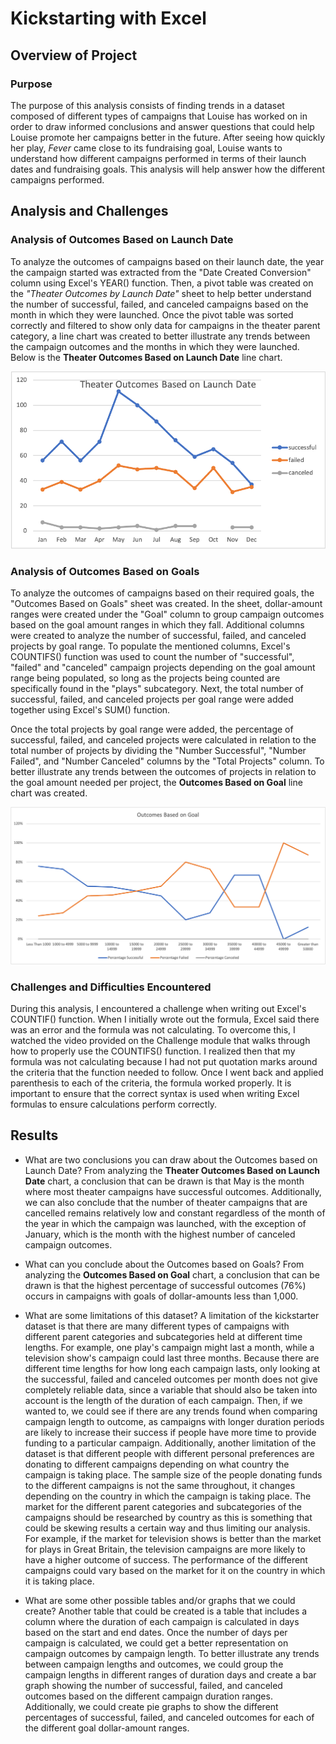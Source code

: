 # Kickstarting with Excel

## Overview of Project

### Purpose
The purpose of this analysis consists of finding trends in a dataset composed of different types of campaigns that Louise has worked on in order to draw informed conclusions and answer questions that could help Louise promote her campaigns better in the future. After seeing how quickly her play, *Fever* came close to its fundraising goal, Louise wants to understand how different campaigns performed in terms of their launch dates and fundraising goals. This analysis will help answer how the different campaigns performed.

## Analysis and Challenges

### Analysis of Outcomes Based on Launch Date
To analyze the outcomes of campaigns based on their launch date, the year the campaign started was extracted from the "Date Created Conversion" column using Excel's YEAR() function. Then, a pivot table was created on the *"Theater Outcomes by Launch Date"* sheet to help better understand the number of successful, failed, and canceled campaigns based on the month in which they were launched. Once the pivot table was sorted correctly and filtered to show only data for campaigns in the theater parent category, a line chart was created to better illustrate any trends between the campaign outcomes and the months in which they were launched. Below is the **Theater Outcomes Based on Launch Date** line chart.

![Theater_Outcomes_vs_Launch](/Theater_Outcomes_vs_Launch.png)

### Analysis of Outcomes Based on Goals
To analyze the outcomes of campaigns based on their required goals, the "Outcomes Based on Goals" sheet was created. In the sheet, dollar-amount ranges were created under the "Goal" column to group campaign outcomes based on the goal amount ranges in which they fall. Additional columns were created to analyze the number of successful, failed, and canceled projects by goal range. To populate the mentioned columns, Excel's COUNTIFS() function was used to count the number of "successful", "failed" and "canceled" campaign projects depending on the goal amount range being populated, so long as the projects being counted are specifically found in the "plays" subcategory. Next, the total number of successful, failed, and canceled projects per goal range were added together using Excel's SUM() function. 

Once the total projects by goal range were added, the percentage of successful, failed, and canceled projects were calculated in relation to the total number of projects by dividing the "Number Successful", "Number Failed", and "Number Canceled" columns by the "Total Projects" column. To better illustrate any trends between the outcomes of projects in relation to the goal amount needed per project, the **Outcomes Based on Goal** line chart was created.

![Outcomes_vs_Goals](/Outcomes_vs_Goals.png)


### Challenges and Difficulties Encountered
During this analysis, I encountered a challenge when writing out Excel's COUNTIF() function. When I initially wrote out the formula, Excel said there was an error and the formula was not calculating. To overcome this, I watched the video provided on the Challenge module that walks through how to properly use the COUNTIFS() function. I realized then that my formula was not calculating because I had not put quotation marks around the criteria that the function needed to follow. Once I went back and applied parenthesis to each of the criteria, the formula worked properly. It is important to ensure that the correct syntax is used when writing Excel formulas to ensure calculations perform correctly.
 
## Results

- What are two conclusions you can draw about the Outcomes based on Launch Date?
From analyzing the **Theater Outcomes Based on Launch Date** chart, a conclusion that can be drawn is that May is the month where most theater campaigns have successful outcomes. Additionally, we can also conclude that the number of theater campaigns that are cancelled remains relatively low and constant regardless of the month of the year in which the campaign was launched, with the exception of January, which is the month with the highest number of canceled campaign outcomes.

- What can you conclude about the Outcomes based on Goals?
From analyzing the **Outcomes Based on Goal** chart, a conclusion that can be drawn is that the highest percentage of successful outcomes (76%) occurs in campaigns with goals of dollar-amounts less than 1,000.

- What are some limitations of this dataset?
A limitation of the kickstarter dataset is that there are many different types of campaigns with different parent categories and subcategories held at different time lengths. For example, one play's campaign might last a month, while a television show's campaign could last three months. Because there are different time lengths for how long each campaign lasts, only looking at the successful, failed and canceled outcomes per month does not give completely reliable data, since a variable that should also be taken into account is the length of the duration of each campaign. Then, if we wanted to, we could see if there are any trends found when comparing campaign length to outcome, as campaigns with longer duration periods are likely to increase their success if people have more time to provide funding to a particular campaign. 
Additionally, another limitation of the dataset is that different people with different personal preferences are donating to different campaigns depending on what country the campaign is taking place. The sample size of the people donating funds to the different campaigns is not the same throughout, it changes depending on the country in which the campaign is taking place. The market for the different parent categories and subcategories of the campaigns should be researched by country as this is something that could be skewing results a certain way and thus limiting our analysis. For example, if the market for television shows is better than the market for plays in Great Britain, the television campaigns are more likely to have a higher outcome of success. The performance of the different campaigns could vary based on the market for it on the country in which it is taking place.

- What are some other possible tables and/or graphs that we could create?
Another table that could be created is a table that includes a column where the duration of each campaign is calculated in days based on the start and end dates. Once the number of days per campaign is calculated, we could get a better representation on campaign outcomes by campaign length. To better illustrate any trends between campaign lengths and outcomes, we could group the campaign lengths in different ranges of duration days and create a bar graph showing the number of successful, failed, and canceled outcomes based on the different campaign duration ranges. Additionally, we could create pie graphs to show the different percentages of successful, failed, and canceled outcomes for each of the different goal dollar-amount ranges.
